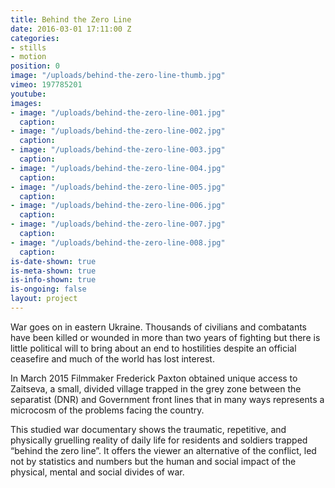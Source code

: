 ```yaml
---
title: Behind the Zero Line
date: 2016-03-01 17:11:00 Z
categories:
- stills
- motion
position: 0
image: "/uploads/behind-the-zero-line-thumb.jpg"
vimeo: 197785201
youtube: 
images:
- image: "/uploads/behind-the-zero-line-001.jpg"
  caption: 
- image: "/uploads/behind-the-zero-line-002.jpg"
  caption: 
- image: "/uploads/behind-the-zero-line-003.jpg"
  caption: 
- image: "/uploads/behind-the-zero-line-004.jpg"
  caption: 
- image: "/uploads/behind-the-zero-line-005.jpg"
  caption: 
- image: "/uploads/behind-the-zero-line-006.jpg"
  caption: 
- image: "/uploads/behind-the-zero-line-007.jpg"
  caption: 
- image: "/uploads/behind-the-zero-line-008.jpg"
  caption: 
is-date-shown: true
is-meta-shown: true
is-info-shown: true
is-ongoing: false
layout: project
---
```


War goes on in eastern Ukraine. Thousands of civilians and combatants have been killed or wounded in more than two years of fighting but there is little political will to bring about an end to hostilities despite an official ceasefire and much of the world has lost interest.

In March 2015 Filmmaker Frederick Paxton obtained unique access to Zaitseva, a small, divided village trapped in the grey zone between the separatist (DNR) and Government front lines that in many ways represents a microcosm of the problems facing the country. 

This studied war documentary shows the traumatic, repetitive, and physically gruelling reality of daily life for residents and soldiers trapped “behind the zero line”.  It offers the viewer an alternative of the conflict, led not by statistics and numbers but the human and social impact of the physical, mental and social divides of war.